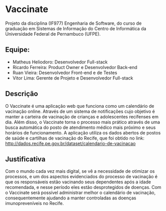 # Vaccinate

Projeto da disciplina (IF977) Engenharia de Software, do curso de graduação em Sistemas de Informação do Centro de Informática da Universidade Federal de Pernambuco (UFPE).

## Equipe:
* Matheus Heliodoro: Desenvolvedor Full-stack
* Ricardo Ferreira: Product Owner e Desenvolvedor Back-end
* Ruan Vieira: Desenvolvedor Front-end e de Testes
* Vitor Lima: Gerente de Projeto e Desenvolvedor Full-stack  

## Descrição
O Vaccinate é uma aplicação web que funciona como um calendário de vacinação online. Através de um sistema de notificações cujo objetivo é manter a carteira de vacinação de crianças e adolescentes recifenses em dia. Além disso, o Vaccinate torna o processo mais prático através de uma busca automática do posto de atendimento médico mais próximo e seus horários de funcionamento.
A aplicação utiliza os dados abertos de postos de saúde e cartilhas de vacinação do Recife, que foi obtido no link: http://dados.recife.pe.gov.br/dataset/calendario-de-vacinacao


## Justificativa
Com o mundo cada vez mais digital, se vê a necessidade de otimizar os processos, e um dos aspectos evidenciados do processo de vacinação é que os responsáveis estão vacinando seus dependentes após a idade recomendada, e nesse período eles estão desprotegidos de doenças. Com o Vaccinate será possível administrar melhor o calendário de vacinação, consequentemente ajudando a manter controladas as doenças imunopreveníveis no Recife.